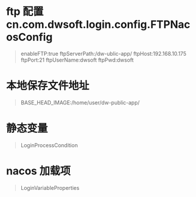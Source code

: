 # ftp 配置 cn.com.dwsoft.login.config.FTPNacosConfig

> enableFTP:true
> ftpServerPath:/dw-ublic-app/ 
> ftpHost:192.168.10.175 
> ftpPort:21 
> ftpUserName:dwsoft 
> ftpPwd:dwsoft 
>

# 本地保存文件地址
> BASE_HEAD_IMAGE:/home/user/dw-public-app/
>

# 静态变量 
> LoginProcessCondition
>

# nacos 加载项
> LoginVariableProperties
